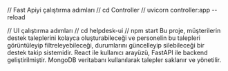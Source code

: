 // Fast Apiyi çalıştırma adımları
// cd Controller
// uvicorn controller:app --reload

// UI çalıştırma adımları
// cd helpdesk-ui
// npm start
Bu proje, müşterilerin destek taleplerini kolayca oluşturabileceği ve personelin bu talepleri görüntüleyip filtreleyebileceği, durumlarını güncelleyip silebileceği bir destek takip sistemidir.
React ile kullanıcı arayüzü, FastAPI ile backend geliştirilmiştir.
MongoDB veritabanı kullanılarak talepler saklanır ve yönetilir.

